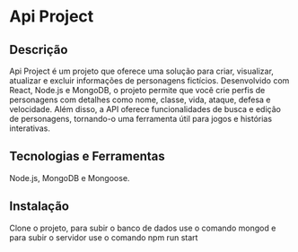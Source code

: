 # Api Project

## Descrição

Api Project é um projeto que oferece uma solução para criar, visualizar, atualizar e excluir informações de personagens fictícios. 
Desenvolvido com React, Node.js e MongoDB, o projeto permite que você crie perfis de personagens com detalhes como nome, classe, vida, ataque, defesa e velocidade. 
Além disso, a API oferece funcionalidades de busca e edição de personagens, tornando-o uma ferramenta útil para jogos e histórias interativas.

## Tecnologias e Ferramentas

Node.js, MongoDB e Mongoose.

## Instalação

Clone o projeto, para subir o banco de dados use o comando mongod e para subir o servidor use o comando npm run start
